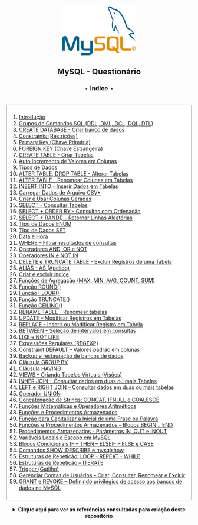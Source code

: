 


<div align="center">
<img src=".\assets\mysql.png">
<h2>MySQL - Questionário</h2>
<h3>⬝&nbsp; Índice &nbsp;⬝</h3>

</div>
&nbsp;
&nbsp;




<div style="background-color: white; color: black; padding: 10px; border: 1px solid #000;">


1. [Introdução](/files/01-%20introducao.md)
2. [Grupos de Comandos SQL (DDL, DML, DCL, DQL, DTL)](/files/02-grupo_de_comandos.md)
3. [CREATE DATABASE - Criar banco de dados](/files/03-criar_bd.md)
4. [Constraints (Restrições)](/files/04-contraints.md)
5. [Primary Key (Chave Primária)](/files/05-chave_primaria.md)
6. [FOREIGN KEY (Chave Estrangeira)](/files/06-opcoes-chav-est.md)
7. [CREATE TABLE - Criar Tabelas](/files/07-criar_tb.md)
8. [Auto Incremento de Valores em Colunas](/files/08-auto_incremento.md)
9. [Tipos de Dados](/files/09-tipo_dado.md)
10. [ALTER TABLE, DROP TABLE - Alterar Tabelas](/files/10-alterar_tb.md)
11. [ALTER TABLE - Renomear Colunas em Tabelas](/files/11-renomear_col.md)
12. [INSERT INTO - Inserir Dados em Tabelas](/files/12-insert-into_inserir_reg_tb.md)
13. [Carregar Dados de Arquivo CSV*](/files/13-carregar_dados_csv.md)
14. [Criar e Usar Colunas Geradas](/files/14-criar_usar_col_ger.md)
15. [SELECT - Consultar Tabelas](/files/15-consulta_simples.md)
16. [SELECT + ORDER BY - Consultas com Ordenação](/files/16-consulta_ordenacao.md)
17. [SELECT + RAND() - Retornar Linhas Aleatórias](/files/17-retornar_lin_aleatoria.md)
18. [Tipo de Dados ENUM](/files/18-tipo_dado_enum.md)
19. [Tipo de Dados SET](/files/19-tipo_dado_set.md)
20. [Data e Hora](/files/20-tipo_data-hora.md)
21. [WHERE – Filtrar resultados de consultas](/files/21-filtro_clausula_where.md)
22. [Operadores AND, OR e NOT](/files/22-filtro_oper_and-or-not.md)
23. [Operadores IN e NOT IN](/files/23-filtro_oper_in_not-in.md)
24. [DELETE e TRUNCATE TABLE - Excluir Registros de uma Tabela](/files/24-excluir_reg_tb.md)
25. [ALIAS - AS (Apelido)](/files/25-alias_as.md)
26. [Criar e excluir índice](/files/26-criar_excluir_indices.md)
27. [Funções de Agregação (MAX, MIN, AVG, COUNT, SUM)](/files/27-funcao_agregacao.md)
28. [Função ROUND()](/files/28-arredondar_val_f-round.md)
29. [Função FLOOR()](/files/29-arredondar_val_f-floor.md)
30. [Função TRUNCATE()](/files/30-cortar_val_f-truncate.md)
31. [Função CEILING()](/files/31-arredondar_val_f-ceiling.md)
32. [RENAME TABLE - Renomear tabelas](/files/32-renomear_tb.md)
33. [UPDATE – Modificar Registros em Tabelas](/files/33-update_mod_reg_tb.md)
34. [REPLACE - Inserir ou Modificar Registro em Tabela](/files/34-replace_inserir_mod_reg_tb.md)
35. [BETWEEN – Seleção de intervalos em consultas](/files/35-between_sel_int_consulta.md)
36. [LIKE e NOT LIKE](/files/36-like_not-like_consulta.md)
37. [Expressões Regulares (REGEXP)](/files/37-regexp_exp_regulares.md)
38. [Constraint DEFAULT – Valores padrão em colunas](/files/38-default_val_pad_col.md)
39. [Backup e restauração de bancos de dados](/files/39-Backup_restauracao.md)
40. [Cláusula GROUP BY](/files/40-clausula_group-by.md)
41. [Cláusula HAVING](/files/41-clausula-having.md)
42. [VIEWS – Criando Tabelas Virtuais (Visões)](/files/42-views_tb_virt.md)
43. [INNER JOIN – Consultar dados em duas ou mais Tabelas](/files/43-inner-join.md)
44. [LEFT e RIGHT JOIN – Consultar dados em duas ou mais tabelas](/files/44-left_right_full_cross_join.md)
45. [Operador UNION](/files/45-operador_union.md)
46. [Concatenação de Strings: CONCAT, IFNULL e COALESCE](/files/46-concatenacao.md)
47. [Funções Matemáticas e Operadores Aritméticos](/files/47-operador_aritmetico.md)
48. [Funções e Procedimentos Armazenados](/files/48-funcao_procedimento_armazenado.md)
49. [Função para Capitalizar a Inicial de uma Frase ou Palavra](/files/49-funcao_1-maiuscula.md)
50. [Funções e Procedimentos Armazenados - Blocos BEGIN .. END](/files/50-bloco_begin-end.md)
51. [Procedimentos Armazenados - Parâmetros IN, OUT e INOUT](/files/51-in_out_in-out_%20func_procd.md)
52. [Variáveis Locais e Escopo em MySQL](/files/52-var_loc_escopo_declare.md)
53. [Blocos Condicionais IF – THEN – ELSEIF – ELSE e CASE](/files/53-bloco_cond_if_then_elseif_else_case.md)
54. [Comandos SHOW, DESCRIBE e mysqlshow](/files/54-cmd_show_describe_mysqlshow.md)
55. [Estruturas de Repetição: LOOP - REPEAT - WHILE](/files/55-est_rept_cmd_loop-repeat-while.md)
56. [Estruturas de Repetição – ITERATE](/files/56-est_rept_iterate.md)
57. [Trigger (Gatilho)](/files/57-trigger_gatilho.md)
58. [Gerenciar Contas de Usuários – Criar, Consultar, Renomear e Excluir](/files/58-ger_conta_usuario.md)
59. [GRANT e REVOKE – Definindo privilégios de acesso aos bancos de dados no MySQL](/files/59-grant_revoke.md)
</div>



<div align="center">
&nbsp;   
 <details>
 <summary><strong>Clique aqui para ver as referências consultadas para criação deste repositório</strong></summary>

  &nbsp;
  &nbsp;   
  
  [MySQL 8.0 Reference Manual](https://dev.mysql.com/doc/refman/8.0/en/)

  [MySQL - Curso Completo (Fábio dos Reis)](http://www.bosontreinamentos.com.br/curso-completo-de-mysql/) 

  [MySQL-Study-Notes (Michele Lozada)](https://github.com/michelelozada/MySQL-Study-Notes) 

  [Curso de MySQL [40 Horas] (Gustavo Guanabara)](https://www.cursoemvideo.com/curso/mysql/)  

 </details>
   

<div/> 
